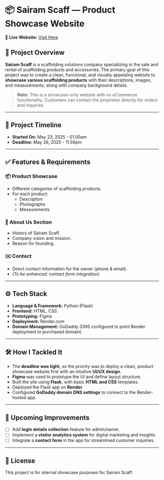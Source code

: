 # 📦 Sairam Scaff — Product Showcase Website

🔗 **Live Website:** [Visit Here](https://sairamscaff.com/)

## 📌 Project Overview

**Sairam Scaff** is a scaffolding solutions company specializing in the sale and rental of scaffolding products and accessories. The primary goal of this project was to create a clean, functional, and visually appealing website to **showcase various scaffolding products** with their descriptions, images, and measurements, along with company background details.

> **Note:** This is a showcase-only website with no eCommerce functionality. Customers can contact the proprietor directly for orders and inquiries.

---

## 📅 Project Timeline

- **Started On:** May 23, 2025 - 01.00am
- **Deadline:** May 26, 2025 - 11.59pm

---

## ✅ Features & Requirements

### 📦 Product Showcase

- Different categories of scaffolding products.
- For each product:
  - Description
  - Photographs
  - Measurements

### 🏢 About Us Section

- History of Sairam Scaff.
- Company vision and mission.
- Reason for founding.

### ✉️ Contact

- Direct contact information for the owner (phone & email).
- *(To be enhanced: contact form integration)*

---

## ⚙️ Tech Stack

- **Language & Framework:** Python (Flask)
- **Frontend:** HTML, CSS
- **Prototyping:** Figma
- **Deployment:** Render.com
- **Domain Management:** GoDaddy (DNS configured to point Render deployment to purchased domain)

---

## 🛠️ How I Tackled It

- The **deadline was tight**, so the priority was to deploy a clean, product showcase website first with an intuitive **UI/UX design**.
- **Figma** was used to prototype the UI and define layout structure.
- Built the site using **Flask**, with basic **HTML and CSS** templates.
- Deployed the Flask app on **Render**.
- Configured **GoDaddy domain DNS settings** to connect to the Render-hosted app.

---

## 🚀 Upcoming Improvements

- [ ] Add **login details collection** feature for admin/owner.
- [ ] Implement a **visitor analytics system** for digital marketing and insights.
- [ ] Integrate a **contact form** in the app for streamlined customer inquiries.

---

## 📎 License

This project is for internal showcase purposes for Sairam Scaff.
